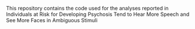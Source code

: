 This repository contains the code used for the analyses reported in Individuals at Risk for Developing Psychosis Tend to Hear More Speech and See
More Faces in Ambiguous Stimuli

